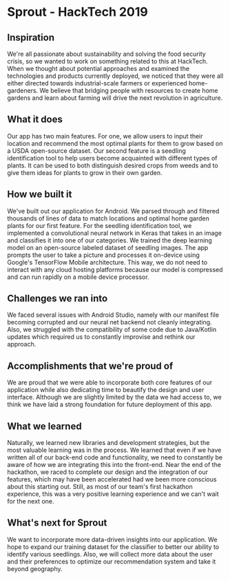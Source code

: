 # Sprout - HackTech 2019

## Inspiration
We're all passionate about sustainability and solving the food security crisis, so we wanted to work on something related to this at HackTech. When we thought about potential approaches and examined the technologies and products currently deployed, we noticed that they were all either directed towards industrial-scale farmers or experienced home-gardeners. We believe that bridging people with resources to create home gardens and learn about farming will drive the next revolution in agriculture. 
## What it does
Our app has two main features. For one, we allow users to input their location and recommend the most optimal plants for them to grow based on a USDA open-source dataset. Our second feature is a seedling identification tool to help users become acquainted with different types of plants. It can be used to both distinguish desired crops from weeds and to give them ideas for plants to grow in their own garden.
## How we built it
We've built out our application for Android. We parsed through and filtered thousands of lines of data to match locations and optimal home garden plants for our first feature. For the seedling identification tool, we implemented a convolutional neural network in Keras that takes in an image and classifies it into one of our categories. We trained the deep learning model on an open-source labeled dataset of seedling images. The app prompts the user to take a picture and processes it on-device using Google's TensorFlow Mobile architecture. This way, we do not need to interact with any cloud hosting platforms because our model is compressed and can run rapidly on a mobile device processor.  
## Challenges we ran into
We faced several issues with Android Studio, namely with our manifest file becoming corrupted and our neural net backend not cleanly integrating. Also, we struggled with the compatibility of some code due to Java/Kotlin updates which required us to constantly improvise and rethink our approach.
## Accomplishments that we're proud of
We are proud that we were able to incorporate both core features of our application while also dedicating time to beautify the design and user interface. Although we are slightly limited by the data we had access to, we think we have laid a strong foundation for future deployment of this app. 
## What we learned
Naturally, we learned new libraries and development strategies, but the most valuable learning was in the process. We learned that even if we have written all of our back-end code and functionality, we need to constantly be aware of how we are integrating this into the front-end. Near the end of the hackathon, we raced to complete our design and the integration of our features, which may have been accelerated had we been more conscious about this starting out. Still, as most of our team's first hackathon experience, this was a very positive learning experience and we can't wait for the next one.
## What's next for Sprout
We want to incorporate more data-driven insights into our application. We hope to expand our training dataset for the classifier to better our ability to identify various seedlings. Also, we will collect more data about the user and their preferences to optimize our recommendation system and take it beyond geography. 
